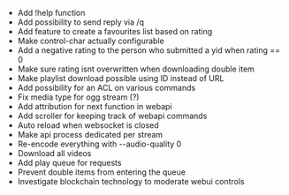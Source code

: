 - Add !help function
- Add possibility to send reply via /q
- Add feature to create a favourites list based on rating
- Make control-char actually configurable
- Add a negative rating to the person who submitted a yid when rating == 0
- Make sure rating isnt overwritten when downloading double item
- Make playlist download possible using ID instead of URL
- Add possibility for an ACL on various commands
- Fix media type for ogg stream (?)
- Add attribution for next function in webapi
- Add scroller for keeping track of webapi commands
- Auto reload when websocket is closed
- Make api process dedicated per stream
- Re-encode everything with --audio-quality 0
- Download all videos
- Add play queue for requests
- Prevent double items from entering the queue
- Investigate blockchain technology to moderate webui controls
